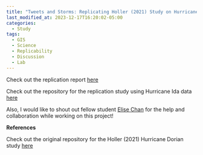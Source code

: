 ```yaml
---
title: "Tweets and Storms: Replicating Holler (2021) Study on Hurricane Dorian"
last_modified_at: 2023-12-17T16:20:02-05:00
categories:
  - Study
tags:
  - GIS
  - Science
  - Replicability
  - Discussion
  - Lab
---
```


Check out the replication report [here]()

Check out the repository for the replication study using Hurricane Ida data [here](https://github.com/andreyjcao/RPl-Dorian-Ida)

Also, I would like to shout out fellow student [Elise Chan](https://eliseylchan.github.io/) for the help and collaboration while working on this project!


**References**

Check out the original repository for the Holler (2021) Hurricane Dorian study [here](https://github.com/GIS4DEV/OR-Dorian)